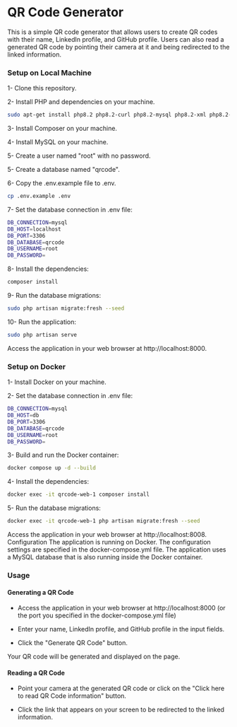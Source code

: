 # QR Code Generator

This is a simple QR code generator that allows users to create QR codes with their name, LinkedIn profile, and GitHub profile. Users can also read a generated QR code by pointing their camera at it and being redirected to the linked information.

### Setup on Local Machine

1- Clone this repository.

2- Install PHP and dependencies on your machine.

```sh
sudo apt-get install php8.2 php8.2-curl php8.2-mysql php8.2-xml php8.2-zip php8.2-dom php8.2-gd php8.2-fpm php8.2-mbstring php-imagick
```

3- Install Composer on your machine.

4- Install MySQL on your machine.

5- Create a user named "root" with no password.

5- Create a database named "qrcode".

6- Copy the .env.example file to .env.

```sh
cp .env.example .env
```

7- Set the database connection in .env file:

```sh
DB_CONNECTION=mysql
DB_HOST=localhost
DB_PORT=3306
DB_DATABASE=qrcode
DB_USERNAME=root
DB_PASSWORD=
```

8- Install the dependencies:

```sh
composer install
```

9- Run the database migrations:

```sh
sudo php artisan migrate:fresh --seed
```

10- Run the application:

```sh
sudo php artisan serve
```

Access the application in your web browser at http://localhost:8000.

### Setup on Docker

1- Install Docker on your machine.

2- Set the database connection in .env file:

```sh
DB_CONNECTION=mysql
DB_HOST=db
DB_PORT=3306
DB_DATABASE=qrcode
DB_USERNAME=root
DB_PASSWORD=
```

3- Build and run the Docker container:

```sh
docker compose up -d --build
```

4- Install the dependencies:

```sh
docker exec -it qrcode-web-1 composer install
```

5- Run the database migrations:

```sh
docker exec -it qrcode-web-1 php artisan migrate:fresh --seed
```

Access the application in your web browser at http://localhost:8008.
Configuration
The application is running on Docker. The configuration settings are specified in the docker-compose.yml file. The application uses a MySQL database that is also running inside the Docker container.

### Usage

#### Generating a QR Code

-   Access the application in your web browser at http://localhost:8000 (or the port you specified in the docker-compose.yml file)

-   Enter your name, LinkedIn profile, and GitHub profile in the input fields.

-   Click the "Generate QR Code" button.

Your QR code will be generated and displayed on the page.

#### Reading a QR Code

-   Point your camera at the generated QR code or click on the "Click here to read QR Code information" button.

-   Click the link that appears on your screen to be redirected to the linked information.
